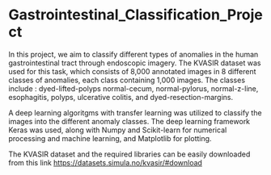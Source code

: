 # Gastrointestinal_Classification_Project
In this project, we aim to classify different types of anomalies in the human gastrointestinal tract through endoscopic imagery.
The KVASIR dataset was used for this task, which consists of 8,000 annotated images in 8 different classes of anomalies, each class containing 1,000 images.
The classes include : 
dyed-lifted-polyps
normal-cecum, normal-pylorus, normal-z-line, esophagitis, polyps, ulcerative colitis, and dyed-resection-margins.

A deep learning algoritgms with transfer learning was utilized to classify the images into the different anomaly classes.
The deep learning framework Keras was used, along with Numpy and Scikit-learn for numerical processing and machine learning, and Matplotlib for plotting.

The KVASIR dataset and the required libraries can be easily downloaded from this link https://datasets.simula.no/kvasir/#download
